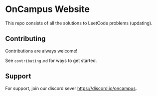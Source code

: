 
# OnCampus Website

This repo consists of all the solutions to LeetCode problems (updating).


## Contributing

Contributions are always welcome!

See `contributing.md` for ways to get started.


## Support

For support, join our discord sever https://discord.io/oncampus.


